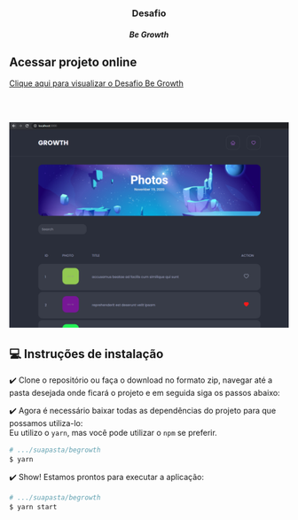 <h3 align="center">Desafio</h3>
<h5 align="center">Be Growth</h5>

## Acessar projeto online
<a href="https://begrowth.netlify.app" title="Desafio Be Growth" target="_blank">
  Clique aqui para visualizar o Desafio Be Growth
</a>

<br><br>

![layout](https://github.com/dhemesmota/begrowth/blob/main/.github/layout.PNG)


## :computer: Instruções de instalação
:heavy_check_mark: Clone o repositório ou faça o download no formato zip, navegar até a pasta desejada onde ficará o projeto e em seguida siga os passos abaixo:<br/>

:heavy_check_mark: Agora é necessário baixar todas as dependências do projeto para que possamos utiliza-lo:<br/>
Eu utilizo o `yarn`, mas você pode utilizar o `npm` se preferir.
```Bash
# .../suapasta/begrowth
$ yarn
```


:heavy_check_mark: Show! Estamos prontos para executar a aplicação:<br/>
```Bash
# .../suapasta/begrowth
$ yarn start
```


